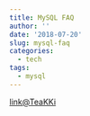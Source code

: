 ```yaml
---
title: MySQL FAQ
author: ''
date: '2018-07-20'
slug: mysql-faq
categories:
  - tech
tags:
  - mysql
---
```


  
[link@TeaKKi](https://www.teakki.com/space/57e2266371721cd8206a6d7e)
